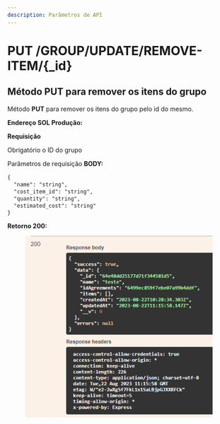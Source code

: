 ```yaml
---
description: Parâmetros de API
---
```


# PUT /GROUP/UPDATE/REMOVE-ITEM/{\_id}

## Método PUT para remover os itens do grupo

Método **PUT** para remover os itens do grupo pelo id do mesmo.

**Endereço SOL Produção:**&#x20;

**Requisição**

Obrigatório o ID do grupo

Parâmetros de requisição **BODY:**

```
{
  "name": "string",
  "cost_item_id": "string",
  "quantity": "string",
  "estimated_cost": "string"
}
```

**Retorno 200:**

<figure><img src="../../.gitbook/assets/Screenshot_9.png" alt=""><figcaption></figcaption></figure>

